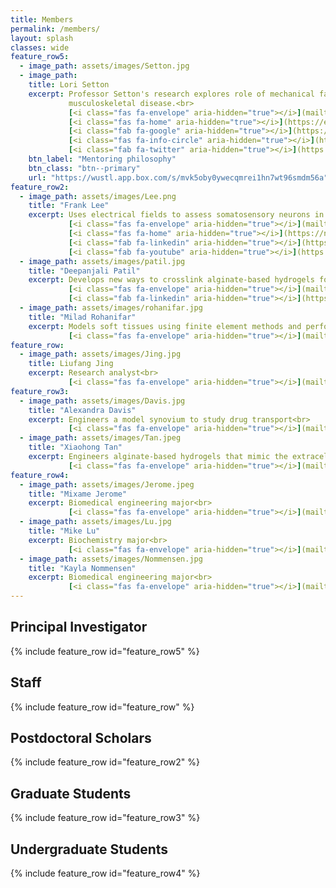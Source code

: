 ```yaml
---
title: Members
permalink: /members/
layout: splash
classes: wide
feature_row5:
  - image_path: assets/images/Setton.jpg
  - image_path:
    title: Lori Setton
    excerpt: Professor Setton's research explores role of mechanical factors in the degeneration and repair of soft tissues of the musculoskeletal system, including the intervertebral disc, articular cartilage, and meniscus. Her work focuses on engineering and evaluating novel materials for tissue regeneration and drug delivery to treat 
             musculoskeletal disease.<br>
             [<i class="fas fa-envelope" aria-hidden="true"></i>](mailto:setton@wustl.edu)&nbsp;&nbsp;
             [<i class="fas fa-home" aria-hidden="true"></i>](https://engineering.wustl.edu/faculty/Lori-Setton.html)&nbsp;&nbsp;
             [<i class="fab fa-google" aria-hidden="true"></i>](https://scholar.google.com/citations?hl=en&user=HUxQ1TAAAAAJ)&nbsp;&nbsp;
             [<i class="fas fa-info-circle" aria-hidden="true"></i>](https://orcid.org/0000-0001-5992-4206)&nbsp;&nbsp;
             [<i class="fab fa-twitter" aria-hidden="true"></i>](https://twitter.com/setton_lab)
    btn_label: "Mentoring philosophy" 
    btn_class: "btn--primary"
    url: "https://wustl.app.box.com/s/mvk5oby0ywecqmrei1hn7wt96smdm56a"
feature_row2:
  - image_path: assets/images/Lee.png
    title: "Frank Lee"
    excerpt: Uses electrical fields to assess somatosensory neurons in animal models of intervertebral disc degeneration<br>
             [<i class="fas fa-envelope" aria-hidden="true"></i>](mailto:franklee@wustl.edu)&nbsp;&nbsp;
             [<i class="fas fa-home" aria-hidden="true"></i>](https://neuralhuborg.herokuapp.com)&nbsp;&nbsp;
             [<i class="fab fa-linkedin" aria-hidden="true"></i>](https://www.linkedin.com/in/frank-lee-5b4799211/)&nbsp;&nbsp;
             [<i class="fab fa-youtube" aria-hidden="true"></i>](https://www.youtube.com/channel/UCmvP12Rkc7XcBrrt5t0F3FQ)
  - image_path: assets/images/patil.jpg
    title: "Deepanjali Patil"
    excerpt: Develops new ways to crosslink alginate-based hydrogels for nucleus pulposus regeneration<br>
             [<i class="fas fa-envelope" aria-hidden="true"></i>](mailto:dpatil@wustl.edu)&nbsp;&nbsp;
             [<i class="fab fa-linkedin" aria-hidden="true"></i>](https://www.linkedin.com/in/deepanjali-gurav-98323a53)
  - image_path: assets/images/rohanifar.jpg
    title: "Milad Rohanifar"
    excerpt: Models soft tissues using finite element methods and performs RNA-seq analyses<br>
             [<i class="fas fa-envelope" aria-hidden="true"></i>](mailto:xiaohong.tan@wustl.edu)&nbsp;&nbsp;
feature_row:
  - image_path: assets/images/Jing.jpg
    title: Liufang Jing
    excerpt: Research analyst<br>
             [<i class="fas fa-envelope" aria-hidden="true"></i>](mailto:liufangjing@wustl.edu)&nbsp;&nbsp;
feature_row3:
  - image_path: assets/images/Davis.jpg
    title: "Alexandra Davis"
    excerpt: Engineers a model synovium to study drug transport<br>
             [<i class="fas fa-envelope" aria-hidden="true"></i>](mailto:alexandradavis@wustl.edu)
  - image_path: assets/images/Tan.jpeg
    title: "Xiaohong Tan"
    excerpt: Engineers alginate-based hydrogels that mimic the extracellular matrix of primary intervertebral disc cells<br>
             [<i class="fas fa-envelope" aria-hidden="true"></i>](mailto:xiaohong.tan@wustl.edu)&nbsp;&nbsp;
feature_row4:
  - image_path: assets/images/Jerome.jpeg
    title: "Mixame Jerome"
    excerpt: Biomedical engineering major<br>
             [<i class="fas fa-envelope" aria-hidden="true"></i>](mailto:j.mixame@wustl.edu)
  - image_path: assets/images/Lu.jpg
    title: "Mike Lu"
    excerpt: Biochemistry major<br>
             [<i class="fas fa-envelope" aria-hidden="true"></i>](mailto:mikeylu@wustl.edu)
  - image_path: assets/images/Nommensen.jpg
    title: "Kayla Nommensen"
    excerpt: Biomedical engineering major<br>
             [<i class="fas fa-envelope" aria-hidden="true"></i>](mailto:k.nommensen@wustl.edu)
---
```

## Principal Investigator

{% include feature_row id="feature_row5" %}

## Staff

{% include feature_row id="feature_row" %}

## Postdoctoral Scholars

{% include feature_row id="feature_row2" %}

## Graduate Students

{% include feature_row id="feature_row3" %}

## Undergraduate Students

{% include feature_row id="feature_row4" %}
